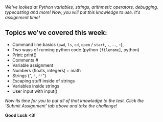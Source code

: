 *We've looked at Python variables, strings, arithmetic operators, debugging, typecasting and more! Now, you will put this knowledge to use. It's assignment time!*

## Topics we've covered this week:

- Command line basics (`pwd`, `ls`, `cd`, `open` / `start`, `.`, `..`, `~`),
- Two ways of running python code (python `[filename]`, python)
- Print: print()
- Comments #
- Variable assignment
- Numbers (floats, integers) + math
- Strings (", `'`, `""`")
- Escaping stuff inside of strings
- Variables inside strings
- User input with input()

*Now its time for you to put all of that knowledge to the test. Click the 'Submit Assignment' tab above and take the challenge!*

**Good Luck <3!**